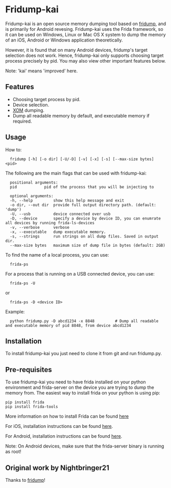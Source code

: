 # Fridump-kai
Fridump-kai is an open source memory dumping tool based on [fridump](https://github.com/Nightbringer21/fridump), and is primarily for Android revesing. Fridump-kai uses the Frida framework, so it can be used on Windows, Linux or Mac OS X system to dump the memory of an iOS, Android or Windows application theoretically.

However, it is found that on many Android devices, fridump's target selection does not work. Hence, fridump-kai only supports choosing target process precisely by pid. You may also view other important features below.

Note: 'kai' means 'improved' here.

Features
---
- Choosing target process by pid.
- Device selection.
- [XOM](https://source.android.google.cn/docs/security/test/execute-only-memory?hl=zh-cn) dumping.
- Dump all readable memory by default, and executable memory if required.

Usage
---

How to:

      fridump [-h] [-o dir] [-U/-D] [-v] [-x] [-s] [--max-size bytes] <pid>

The following are the main flags that can be used with fridump-kai:

      positional arguments:
      pid            pid of the process that you will be injecting to

      optional arguments:
      -h, --help         show this help message and exit
      -o dir, --out dir  provide full output directory path. (default: 'dump')
      -U, --usb          device connected over usb
      -D, --device       specify a device by device ID, you can enumrate all devices by running frida-ls-devices
      -v, --verbose      verbose
      -x, --executable   dump executable memory.
      -s, --strings      run strings on all dump files. Saved in output dir.
      --max-size bytes   maximum size of dump file in bytes (default: 2GB)

To find the name of a local process, you can use:

      frida-ps
For a process that is running on a USB connected device, you can use:

      frida-ps -U
or

      frida-ps -D <device ID>

Example:

      python fridump.py -D abcd1234 -x 8848         # Dump all readable and executable memory of pid 8848, from device abcd1234


Installation
---
To install fridump-kai you just need to clone it from git and run fridump.py.

            
Pre-requisites
---
To use fridump-kai you need to have frida installed on your python environment and frida-server on the device you are trying to dump the memory from.
The easiest way to install frida on your python is using pip:

    pip install frida
    pip install frida-tools
    
More information on how to install Frida can be found [here](http://www.frida.re/docs/installation/)

For iOS, installation instructions can be found [here](http://www.frida.re/docs/ios/).

For Android, installation instructions can be found [here](http://www.frida.re/docs/android/).

Note: On Android devices, make sure that the frida-server binary is running as root!

Original work by Nightbringer21
---
Thanks to [fridump](https://github.com/Nightbringer21/fridump)!

